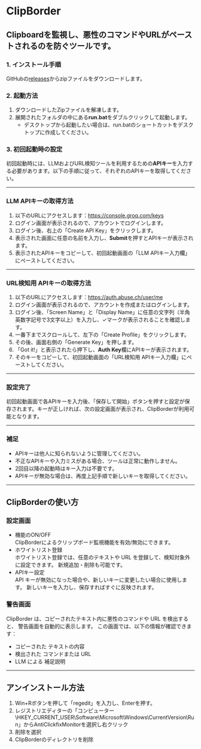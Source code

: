 # ClipBorder
 
Clipboardを監視し、悪性のコマンドやURLがペーストされるのを防ぐツールです。
---
 
### 1. インストール手順
 
GitHubの[releases](https://github.com/kinko173/ClipBorder/releases)からzipファイルをダウンロードします。
 
### 2. 起動方法
 
1.  ダウンロードしたZipファイルを解凍します。
2.  展開されたフォルダの中にある**run.bat**をダブルクリックして起動します。
    * デスクトップから起動したい場合は、run.batのショートカットをデスクトップに作成してください。
 
### 3. 初回起動時の設定
 
初回起動時には、LLMおよびURL検知ツールを利用するための**APIキー**を入力する必要があります。以下の手順に従って、それぞれのAPIキーを取得してください。
 
---
 
### LLM APIキーの取得方法
 
1.  以下のURLにアクセスします：https://console.groq.com/keys
2.  ログイン画面が表示されるので、アカウントでログインします。
3.  ログイン後、右上の「Create API Key」をクリックします。
4.  表示された画面に任意の名前を入力し、**Submit**を押すとAPIキーが表示されます。
5.  表示されたAPIキーをコピーして、初回起動画面の「LLM APIキー入力欄」にペーストしてください。
 
---
 
### URL検知用 APIキーの取得方法
 
1.  以下のURLにアクセスします：https://auth.abuse.ch/user/me
2.  ログイン画面が表示されるので、アカウントを作成またはログインします。
3.  ログイン後、「Screen Name」と「Display Name」に任意の文字列（半角英数字記号で3文字以上）を入力し、✓マークが表示されることを確認します。
4.  一番下までスクロールして、左下の「Create Profile」をクリックします。
5.  その後、画面右側の「Generate Key」を押します。
6.  「Got it!」と表示されたら押下し、**Auth Key**欄にAPIキーが表示されます。
7.  そのキーをコピーして、初回起動画面の「URL検知用 APIキー入力欄」にペーストしてください。
 
---
 
### 設定完了
 
初回起動画面で各APIキーを入力後、「保存して開始」ボタンを押すと設定が保存されます。キーが正しければ、次の設定画面が表示され、ClipBorderが利用可能となります。
 
---
 
### 補足
 
* APIキーは他人に知られないように管理してください。
* 不正なAPIキーや入力ミスがある場合、ツールは正常に動作しません。
* 2回目以降の起動時はキー入力は不要です。
* APIキーが無効な場合は、再度上記手順で新しいキーを取得してください。

---

## ClipBorderの使い方
### 設定画面

- 機能のON/OFF<br>
ClipBorderによるクリップボード監視機能を有効/無効にできます。<br>
- ホワイトリスト登録<br>
ホワイトリスト登録では、任意のテキストや URL を登録して、検知対象外に設定できます。
新規追加・削除も可能です。<br>
- APIキー設定<br>
API キーが無効になった場合や、新しいキーに変更したい場合に使用します。
新しいキーを入力し、保存すればすぐに反映されます。

### 警告画面
ClipBorder は、コピーされたテキスト内に悪性のコマンドや URL を検出すると、
警告画面を自動的に表示します。
この画面では、以下の情報が確認できます：
- コピーされた テキストの内容
- 検出された コマンドまたは URL
- LLM による 補足説明



---
## アンインストール方法
1.  Win+Rボタンを押して「regedit」を入力し、Enterを押す。
2.  レジストリエディターの「コンピューター\HKEY_CURRENT_USER\Software\Microsoft\Windows\CurrentVersion\Run」からAntiClickfixMonitorを選択し右クリック
3.  削除を選択
4.  ClipBorderのディレクトリを削除
